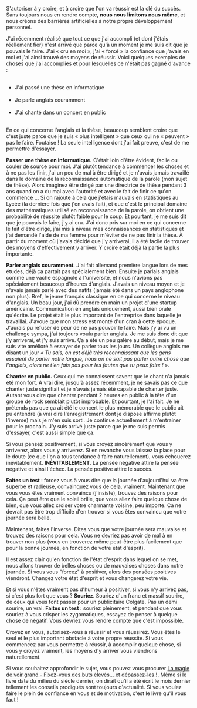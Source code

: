 <!-- 
.. title: Positivez : autorisez-vous à réussir !
.. slug: positivez-autorisez-vous-à-réussir
.. date: 2012-11-24 14:43:26+01:00
.. tags: Développement personnel, Carrière et travail
.. category: 
.. link: 
.. description: 
.. type: text
-->

<p><p>S'autoriser à y croire, et à croire que l'on va réussir est la clé du succès. Sans toujours nous en rendre compte, <strong>nous nous limitons nous même</strong>, et nous créons des barrières artificielles à notre propre développement personnel.</p></p>
<!-- TEASER_END -->
<p><p>J'ai récemment réalisé que tout ce que j'ai accompli (et dont j'étais réellement fier) n'est arrivé que parce qu'à un moment je me suis dit que je pouvais le faire. J'ai « cru en moi », j'ai « forcé » la confiance que j'avais en moi et j'ai ainsi trouvé des moyens de réussir. Voici quelques exemples de choses que j'ai accomplies et pour lesquelles ce n'était pas gagné d'avance :</p></p>

<p><ul><br /><li>J'ai passé une thèse en informatique</li><br /><li>Je parle anglais couramment</li><br /><li>J'ai chanté dans un concert en public</li><br /></ul></p>

<p><p>En ce qui concerne l'anglais et la thèse, beaucoup semblent croire que c'est juste parce que je suis « plus intelligent » que ceux qui ne « peuvent » pas le faire. Foutaise ! La seule intelligence dont j'ai fait preuve, c'est de me permettre d'essayer.</p></p>

<p><p><strong>Passer une thèse en informatique.</strong> C'était loin d'être évident, facile ou couler de source pour moi. J'ai plutôt tendance à commencer les choses et à ne pas les finir, j'ai un peu de mal à être dirigé et je n'avais jamais travaillé dans le domaine de la reconnaissance automatique de la parole (mon sujet de thèse). Alors imaginez être dirigé par une directrice de thèse pendant 3 ans quand on a du mal avec l'autorité et avec le fait de finir ce qu'on commence ...  Si on rajoute à cela que j'étais mauvais en statistiques au Lycée (la dernière fois que j'en avais fait), et que c'est le principal domaine des mathématiques utilisé en reconnaissance de la parole, on obtient une probabilité de réussite plutôt faible pour le coup. Et pourtant, je me suis dit que je pouvais le faire, j'y ai cru. J'ai donc pris sur moi en ce qui concerne le fait d'être dirigé, j'ai mis à niveau mes connaissances en statistiques et j'ai demandé l'aide de ma femme pour m'éviter de ne pas finir la thèse. À partir du moment où j'avais décidé que j'y arriverai, il a été facile de trouver des moyens d'effectivement y arriver. Y croire était déjà la partie la plus importante.</p></p>

<p><p><strong>Parler anglais couramment</strong>. J'ai fait allemand première langue lors de mes études, déjà ça partait pas spécialement bien. Ensuite je parlais anglais comme une vache espagnole à l'université, et nous n'avions pas spécialement beaucoup d'heures d'anglais. J'avais un niveau moyen et je n'avais jamais parlé avec des natifs (jamais été dans un pays anglophone non plus). Bref, le jeune français classique en ce qui concerne le niveau d'anglais. Un beau jour, j'ai dû prendre en main un projet d'une startup américaine. Communication en anglais uniquement, aussi bien orale qu'écrite. Le projet était le plus important de l'entreprise dans laquelle je travaillai. J'avoue que mon stress est monté d'un cran à cette époque. J'aurais pu refuser de peur de ne pas pouvoir le faire. Mais j'y ai vu un challenge sympa, j'ai toujours voulu parler anglais. Je me suis donc dit que j'y arriverai, et j'y suis arrivé. Ça a été un peu galère au début, mais je me suis vite amélioré à essayer de parler tous les jours. Un collègue anglais me disant un jour <em>« Tu sais, on est déjà très reconnaissant que les gens essaient de parler notre langue, nous on ne sait pas parler autre chose que l'anglais, alors ne t'en fais pas pour les fautes que tu peux faire ! »</em>.</p></p>

<p><p><strong>Chanter en public.</strong> Ceux qui me connaissent savent que le chant n'a jamais été mon fort. À vrai dire, jusqu'à assez récemment, je ne savais pas ce que chanter juste signifiait et je n'avais jamais été capable de chanter juste. Autant vous dire que chanter pendant 2 heures en public à la tête d'un groupe de rock semblait plutôt improbable. Et pourtant, je l'ai fait. Je ne prétends pas que ça ait été le concert le plus mémorable que le public ait pu entendre (à vrai dire l'enregistrement dont je dispose affirme plutôt l'inverse) mais je m'en suis sorti. Je continue actuellement à m'entrainer pour le prochain. J'y suis arrivé juste parce que je me suis permis d'essayer, c'est aussi simple que ça.</p></p>

<p><p>Si vous pensez positivement, si vous croyez sincèrement que vous y arriverez, alors vous y arriverez. Si en revanche vous laissez la place pour le doute (ce que l'on a tous tendance à faire naturellement), vous échouerez inévitablement. <strong>INÉVITABLEMENT</strong>. La pensée négative attire la pensée négative et ainsi l'échec. La pensée positive attire le succès.</p></p>

<p><p><strong>Faites un test</strong> : forcez vous à vous dire que la journée d'aujourd'hui va être superbe et radieuse, convainquez vous de cela, vraiment. Maintenant que vous vous êtes vraiment convaincu (j'insiste), trouvez des raisons pour cela. Ça peut être que le soleil brille, que vous allez faire quelque chose de bien, que vous allez croiser votre charmante voisine, peu importe. Ça ne devrait pas être trop difficile d'en trouver si vous êtes convaincu que votre journée sera belle.</p></p>

<p><p>Maintenant, faites l'inverse. Dites vous que votre journée sera mauvaise et trouvez des raisons pour cela. Vous ne devriez pas avoir de mal à en trouver non plus (vous en trouverez même peut-être plus facilement que pour la bonne journée, en fonction de votre état d'esprit).</p></p>

<p><p>Il est assez clair qu'en fonction de l'état d'esprit dans lequel on se met, nous allons trouver de belles choses ou de mauvaises choses dans notre journée. Si vous vous "forcez" à positiver, alors des pensées positives viendront. Changez votre état d'esprit et vous changerez votre vie.</p></p>

<p><p>Et si vous n'êtes vraiment pas d'humeur à positiver, si vous n'y arrivez pas, si c'est plus fort que vous ? <strong>Souriez</strong>. Souriez d'un franc et massif sourire, de ceux qui vous font passer pour un publicitaire Colgate. Pas un demi sourire, un vrai. <strong>Faites un test</strong> : souriez pleinement, et pendant que vous souriez à vous crisper les zygomatiques, essayez de penser à quelque chose de négatif. Vous devriez vous rendre compte que c'est impossible.</p></p>

<p><p>Croyez en vous, autorisez-vous à réussir et vous réussirez. Vous êtes le seul et le plus important obstacle à votre propre réussite. Si vous commencez par vous permettre à réussir, à accomplir quelque chose, si vous y croyez vraiment, les moyens d'y arriver vous viendrons naturellement.</p></p>

<p><p>Si vous souhaitez approfondir le sujet, vous pouvez vous procurer <a href="http://www.amazon.fr/gp/product/2892250498/ref=as_li_ss_tl?ie=UTF8&amp;tag=vincjous-21&amp;linkCode=as2&amp;camp=1642&amp;creative=19458&amp;creativeASIN=2892250498">La magie de voir grand - Fixez-vous des buts élevés... et dépassez-les !</a><img alt="" border="0" height="1" src="http://www.assoc-amazon.fr/e/ir?t=vincjous-21&amp;l=as2&amp;o=8&amp;a=2892250498" style="border: none !important; margin: 0px !important;" width="1" />. Même si le livre date du milieu du siècle dernier, on dirait qu'il a été écrit le mois dernier tellement les conseils prodigués sont toujours d'actualité. Si vous voulez faire le plein de confiance en vous et de motivation, c'est le livre qu'il vous faut !</p></p>
